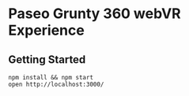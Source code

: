 # Paseo Grunty 360 webVR Experience

## Getting Started

    npm install && npm start
    open http://localhost:3000/

